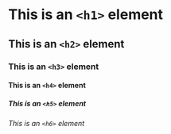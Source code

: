 # This is an `<h1>` element
## This is an `<h2>` element
### This is an `<h3>` element
#### This is an `<h4>` element
##### This is an `<h5>` element
###### This is an `<h6>` element
